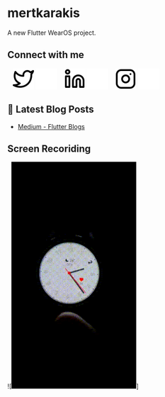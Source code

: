 # mertkarakis

A new Flutter WearOS project.
 
## Connect with me
&nbsp;&nbsp;
[![website](./readme_image/twitter-light.svg)](https://twitter.com/mrtkarakis#gh-light-mode-only)
[![website](./readme_image/twitter-dark.svg)](https://twitter.com/mrtkarakis#gh-dark-mode-only)
&nbsp;&nbsp;
[![website](./readme_image/linkedin-light.svg)](https://www.linkedin.com/in/mert-karakış-60622320a/#gh-light-mode-only)
[![website](./readme_image/linkedin-dark.svg)](https://www.linkedin.com/in/mert-karakış-60622320a/#gh-dark-mode-only)
&nbsp;&nbsp;
[![website](./readme_image/instagram-light.svg)](https://www.instagram.com/mrtkarakis/#gh-light-mode-only)
[![website](./readme_image/instagram-dark.svg)](https://www.instagram.com/mrtkarakis/#gh-dark-mode-only)


## 📕 Latest Blog Posts

<!-- BLOG-POST-LIST:START -->
- [Medium - Flutter Blogs](https://mrtkarakis.medium.com)

## Screen Recoriding
![![website](./readme_gif/mertkarakis_wearos.gif)]
